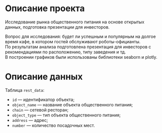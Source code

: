 # Описание проекта
Исследование рынка общественного питания на основе открытых данных, подготовка презентации для инвесторов.


Вопрос для исследования: будет ли успешным и популярным на долгое время кафе, в котором гостей обслуживают роботы-официанты.<br> 
По результатам анализа подготовлена презентация для инвесторов с рекомендациями по расположению, типу заведения и тд.<br> 
В построении графиков были использованы библиотеки seaborn и plotly. 

# Описание данных

Таблица `rest_data`:

* `id` — идентификатор объекта;
* `object_name` — название объекта общественного питания;
* `chain` — сетевой ресторан;
* `object_type` — тип объекта общественного питания;
* `address` — адрес;
* `number` — количество посадочных мест.
